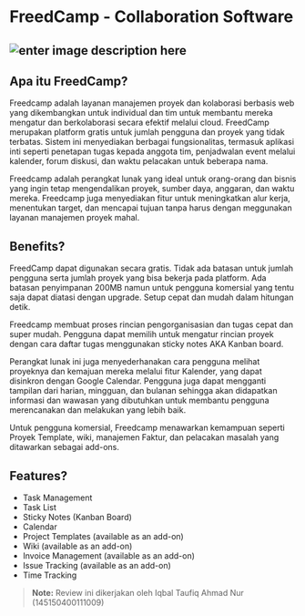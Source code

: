 FreedCamp - Collaboration Software
==================
![enter image description here](http://xarxanet.org/sites/default/files/freedcamp.jpg)
----------

Apa itu FreedCamp?
-------------
Freedcamp adalah layanan manajemen proyek dan kolaborasi berbasis web yang dikembangkan untuk individual dan tim untuk membantu mereka mengatur dan berkolaborasi secara efektif melalui cloud. FreedCamp merupakan platform gratis untuk jumlah pengguna dan proyek yang tidak terbatas. Sistem ini menyediakan berbagai fungsionalitas, termasuk aplikasi inti seperti penetapan tugas kepada anggota tim, penjadwalan event melalui kalender, forum diskusi, dan waktu pelacakan untuk beberapa nama.

Freedcamp adalah perangkat lunak yang ideal untuk orang-orang dan bisnis yang ingin tetap mengendalikan proyek, sumber daya, anggaran, dan waktu mereka. Freedcamp juga menyediakan fitur untuk meningkatkan alur kerja, menentukan target, dan mencapai tujuan tanpa harus dengan meggunakan layanan manajemen proyek mahal.


Benefits?
-------------
FreedCamp dapat digunakan secara gratis. Tidak ada batasan untuk jumlah pengguna serta jumlah proyek yang bisa bekerja pada platform. Ada batasan penyimpanan 200MB namun untuk pengguna komersial yang tentu saja dapat diatasi dengan upgrade. Setup cepat dan mudah dalam hitungan detik.

Freedcamp membuat proses rincian pengorganisasian dan tugas cepat dan super mudah. Pengguna dapat memilih untuk mengatur rincian proyek dengan cara daftar tugas menggunakan sticky notes AKA Kanban board.

Perangkat lunak ini juga menyederhanakan cara pengguna melihat proyeknya dan kemajuan mereka melalui fitur Kalender, yang dapat disinkron dengan Google Calendar. Pengguna juga dapat mengganti tampilan dari harian, mingguan, dan bulanan sehingga akan didapatkan informasi dan wawasan yang dibutuhkan untuk membantu pengguna merencanakan dan melakukan yang lebih baik.

Untuk pengguna komersial, Freedcamp menawarkan kemampuan seperti Proyek Template, wiki, manajemen Faktur, dan pelacakan masalah yang ditawarkan sebagai add-ons.


Features?
-------------

 - Task Management
 - Task List
 - Sticky Notes (Kanban Board)
 - Calendar
 - Project Templates (available as an add-on)
 - Wiki (available as an add-on)
 - Invoice Management (available as an add-on)
 - Issue Tracking (available as an add-on)
 - Time Tracking

> **Note:** Review ini dikerjakan oleh Iqbal Taufiq Ahmad Nur (145150400111009)
